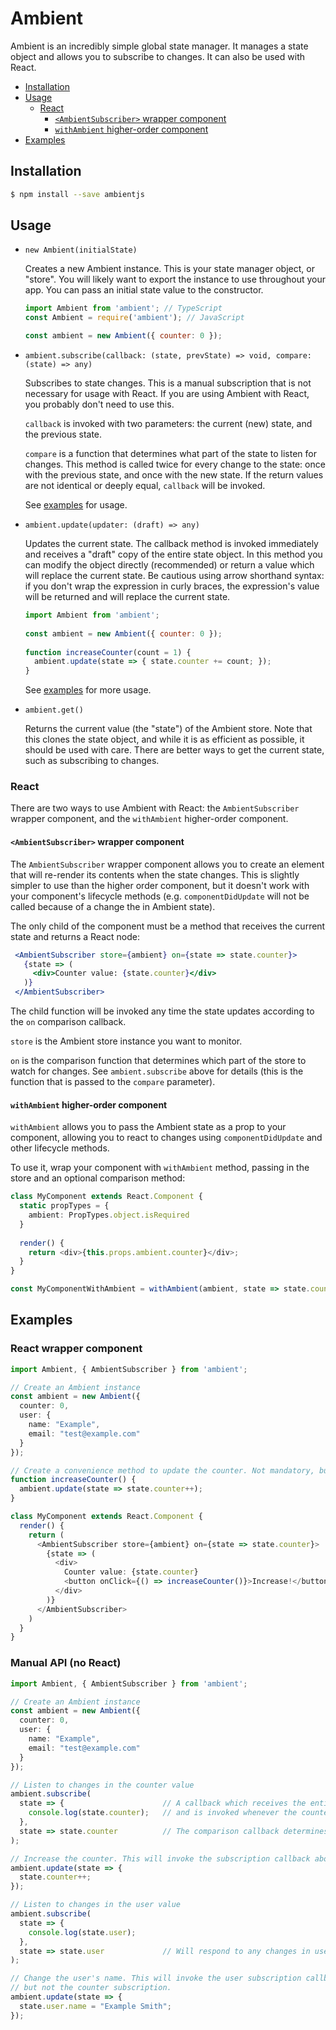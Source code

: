 # Ambient

Ambient is an incredibly simple global state manager. It manages a state object and allows you to
subscribe to changes. It can also be used with React.

- [Installation](#installation)
- [Usage](#usage)
  - [React](#react)
    - [`<AmbientSubscriber>` wrapper component](#ambientsubscriber-wrapper-component)
    - [`withAmbient` higher-order component](#withambient-higher-order-component)
- [Examples](#examples)

## Installation

```bash
$ npm install --save ambientjs
```


## Usage

- `new Ambient(initialState)`

    Creates a new Ambient instance. This is your state manager object, or "store". 
    You will likely want to export the instance to use throughout your app.
    You can pass an initial state value to the constructor. 
    
    ```js
    import Ambient from 'ambient'; // TypeScript 
    const Ambient = require('ambient'); // JavaScript
    
    const ambient = new Ambient({ counter: 0 });
    ```

- `ambient.subscribe(callback: (state, prevState) => void, compare: (state) => any)`
 
    Subscribes to state changes. This is a manual subscription that is not necessary for 
    usage with React. If you are using Ambient with React, you probably don't need to use this.
    
    `callback` is invoked with two parameters: the current (new) state, and the previous 
    state.
    
    `compare` is a function that determines what part of the state to listen for changes. 
    This method is called twice for every change to the state: once with the previous state,
    and once with the new state. If the return values are not identical or deeply equal,
    `callback` will be invoked.
    
    See [examples](#manual-api-no-react) for usage.
    

- `ambient.update(updater: (draft) => any)`
    
    Updates the current state. The callback method is invoked immediately and receives 
    a "draft" copy of the entire state object. In this method you can modify the object directly 
    (recommended) or return a value which will replace the current state. Be cautious using arrow 
    shorthand syntax: if you don't wrap the expression in curly braces, the expression's value 
    will be returned and will replace the current state.
    
    ```js
    import Ambient from 'ambient';  
        
    const ambient = new Ambient({ counter: 0 });
      
    function increaseCounter(count = 1) {
      ambient.update(state => { state.counter += count; });
    }
    ```
    
    See [examples](#manual-api-no-react) for more usage.
  
- `ambient.get()`

    Returns the current value (the "state") of the Ambient store. Note that this clones the state 
    object, and while it is as efficient as possible, it should be used with care. There are better
    ways to get the current state, such as subscribing to changes.


### React

There are two ways to use Ambient with React: the `AmbientSubscriber` wrapper component, and the
`withAmbient` higher-order component.

#### `<AmbientSubscriber>` wrapper component

The `AmbientSubscriber` wrapper component allows you to create an element that will re-render its 
contents when the state changes. This is slightly simpler to use than the higher order component,
but it doesn't work with your component's lifecycle methods (e.g. `componentDidUpdate` will not be 
called because of a change the in Ambient state).
 
The only child of the component must be a method that receives the current state and returns 
a React node:

```jsx
 <AmbientSubscriber store={ambient} on={state => state.counter}>
   {state => (
     <div>Counter value: {state.counter}</div>
   )}
 </AmbientSubscriber>
```

The child function will be invoked any time the state updates according to the `on` 
comparison callback.

`store` is the Ambient store instance you want to monitor.

`on` is the comparison function that determines which part of the store to watch for changes. 
See `ambient.subscribe` above for details (this is the function that is passed to the `compare` 
parameter).

#### `withAmbient` higher-order component

`withAmbient` allows you to pass the Ambient state as a prop to your component, allowing you to
react to changes using `componentDidUpdate` and other lifecycle methods. 

To use it, wrap your component with `withAmbient` method, passing in the store and an optional
comparison method:

```typescript jsx
class MyComponent extends React.Component {
  static propTypes = {
    ambient: PropTypes.object.isRequired
  }
  
  render() {
    return <div>{this.props.ambient.counter}</div>;
  }
}

const MyComponentWithAmbient = withAmbient(ambient, state => state.counter)(MyComponent)
```


## Examples

### React wrapper component

```typescript jsx
import Ambient, { AmbientSubscriber } from 'ambient';

// Create an Ambient instance
const ambient = new Ambient({
  counter: 0,
  user: {
    name: "Example",
    email: "test@example.com"
  }
});

// Create a convenience method to update the counter. Not mandatory, but good practice.
function increaseCounter() {
  ambient.update(state => state.counter++);
}

class MyComponent extends React.Component {
  render() {
    return (
      <AmbientSubscriber store={ambient} on={state => state.counter}>
        {state => (
          <div>
            Counter value: {state.counter}
            <button onClick={() => increaseCounter()}>Increase!</button>
          </div>
        )}
      </AmbientSubscriber>
    )
  }
}
```

### Manual API (no React)

```typescript
import Ambient, { AmbientSubscriber } from 'ambient';

// Create an Ambient instance
const ambient = new Ambient({
  counter: 0,
  user: {
    name: "Example",
    email: "test@example.com"
  }
});

// Listen to changes in the counter value
ambient.subscribe(
  state => {                      // A callback which receives the entire state object
    console.log(state.counter);   // and is invoked whenever the counter value changes
  }, 
  state => state.counter          // The comparison callback determines what to listen for
);

// Increase the counter. This will invoke the subscription callback above.
ambient.update(state => {
  state.counter++;
});

// Listen to changes in the user value
ambient.subscribe(
  state => {
    console.log(state.user);
  }, 
  state => state.user             // Will respond to any changes in user properties
);

// Change the user's name. This will invoke the user subscription callback,
// but not the counter subscription.
ambient.update(state => {
  state.user.name = "Example Smith";
});
```
